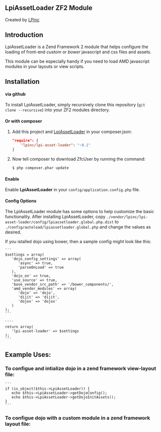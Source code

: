## LpiAssetLoader ZF2 Module

Created by [LPinc](http://livingpages.com/)

## Introduction

LpiAssetLoader is a Zend Framework 2 module that helps configure the loading of front-end _custom_ or _bower_ javascript and css files and assets.

This module can be especially handy if you need to load AMD javascript modules in your layouts or view scripts.

## Installation

#### via github

To install LpiAssetLoader, simply recursively clone this repository (`git clone
--recursive`) into your ZF2 modules directory.

#### Or with composer

1. Add this project and [LpiAssetLoader](https://github.com/lpinc/lpi-asset-loader) in your composer.json:

    ```json
    "require": {
        "lpinc/lpi-asset-loader": "~0.1"
    }
    ```

2. Now tell composer to download ZfcUser by running the command:

    ```bash
    $ php composer.phar update
    ```

#### Enable

Enable __LpiAssetLoader__ in your `config/application.config.php` file.

#### Config Options

The LpiAssetLoader module has some options to help customize the basic functionality. After installing LpiAssetLoader, copy
`./vendor/lpinc/lpi-asset-loader/config/lpiassetloader.global.php.dist` to
`./config/autoload/lpiassetloader.global.php` and change the values as desired.

If you istalled dojo using bower, then a sample config might look like this:

    ```
    $settings = array(
       'dojo_config_settings' => array(
          'async' => true,
          'parseOnLoad' => true
       ),
       'dojo_on' => true,
       'use_source' => true,
       'base_vendor_src_path' => '/bower_components/',
       'amd_vendor_modules' => array(
          'dojo' => 'dojo',
          'dijit' => 'dijit',
          'dojox' => 'dojox'
       )
    );
    ```

    ````
    return array(
       'lpi-asset-loader' => $settings
    );
    ```

## Example Uses:

### To configue and intialize dojo in a zend framework view-layout file:

    ```
    if (is_object($this->LpiAssetLoader)) {
       echo $this->LpiAssetLoader->getDojoConfig();
       echo $this->LpiAssetLoader->getDojoInitAssets();
    }
    ```

### To configue dojo with a custom module in a zend framework layout file:
